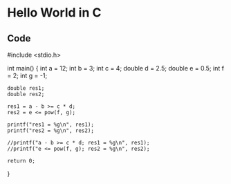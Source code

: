 # Hello World in C

## Code


#include <stdio.h>

int main()
{
    int a = 12;
	int b = 3;
	int c = 4;
	double d = 2.5;
	double e = 0.5;
	int f = 2;
	int g = -1;

	double res1;
	double res2;

	res1 = a - b >= c * d;
	res2 = e <= pow(f, g);

	printf("res1 = %g\n", res1);
	printf("res2 = %g\n", res2);

	//printf("a - b >= c * d; res1 = %g\n", res1);
	//printf("e <= pow(f, g); res2 = %g\n", res2);

	return 0;
}
